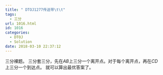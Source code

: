 ```yaml
---
title: " DTOJ1277传送带\t\t"
tags:
  - 三分
url: 1016.html
id: 1016
categories:
  - DTOJ
  - Solution
date: 2018-03-10 22:37:12
---
```


三分裸题。 三分套三分，先在$AB$上三分一个离开点。对于每个离开点，再在$CD$上三分一个到达点。 就可以算出最优答案了。